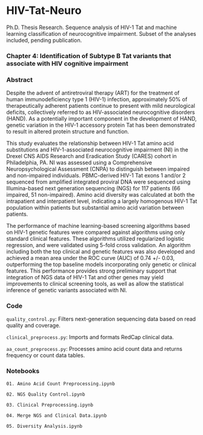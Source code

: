 # HIV-Tat-Neuro

Ph.D. Thesis Research. Sequence analysis of HIV-1 Tat and machine learning classification of neurocognitive impairment. Subset of the analyses included, pending publication.

### Chapter 4: Identification of Subtype B Tat variants that associate with HIV cognitive impairment

### Abstract

Despite the advent of antiretroviral therapy (ART) for the treatment of
human immunodeficiency type 1 (HIV-1) infection, approximately 50% of
therapeutically adherent patients continue to present with mild neurological
deficits, collectively referred to as HIV-associated neurocognitive disorders
(HAND). As a potentially important component in the development of HAND,
genetic variation in the HIV-1 accessory protein Tat has been demonstrated to
result in altered protein structure and function. 

This study evaluates the relationship between HIV-1 Tat amino acid substitutions 
and HIV-1-associated neurocognitive impairment (NI) in the Drexel CNS AIDS Research 
and Eradication Study (CARES) cohort in Philadelphia, PA. NI was assessed using a
Comprehensive Neuropsychological Assessment (CNPA) to distinguish between
impaired and non-impaired individuals. PBMC-derived HIV-1 Tat exons 1 and/or
2 sequenced from amplified integrated proviral DNA were sequenced using
Illumina-based next generation sequencing (NGS) for 117 patients (66 impaired,
51 non-impaired). Amino acid diversity was calculated at both the intrapatient
and interpatient level, indicating a largely homogenous HIV-1 Tat population
within patients but substantial amino acid variation between patients. 

The performance of machine learning-based screening algorithms based on HIV-1
genetic features were compared against algorithms using only standard clinical
features. These algorithms utilized regularized logistic regression, and were
validated using 5-fold cross validation. An algorithm including both the top clinical
and genetic features was also developed and achieved a mean area under the
ROC curve (AUC) of 0.74 +/- 0.03, outperforming the top baseline models
incorporating only genetic or clinical features. This performance provides strong
preliminary support that integration of NGS data of HIV-1 Tat and other genes
may yield improvements to clinical screening tools, as well as allow the statistical
inference of genetic variants associated with NI.

### Code

`quality_control.py`: Filters next-generation sequencing data based on read quality and coverage.

`clinical_preprocess.py`: Imports and formats RedCap clinical data.

`aa_count_preprocess.py`: Processes amino acid count data and returns frequency or count data tables.

### Notebooks

`01. Amino Acid Count Preprocessing.ipynb`

`02. NGS Quality Control.ipynb`

`03. Clinical Preprocessing.ipynb`

`04. Merge NGS and Clinical Data.ipynb`

`05. Diversity Analysis.ipynb`
